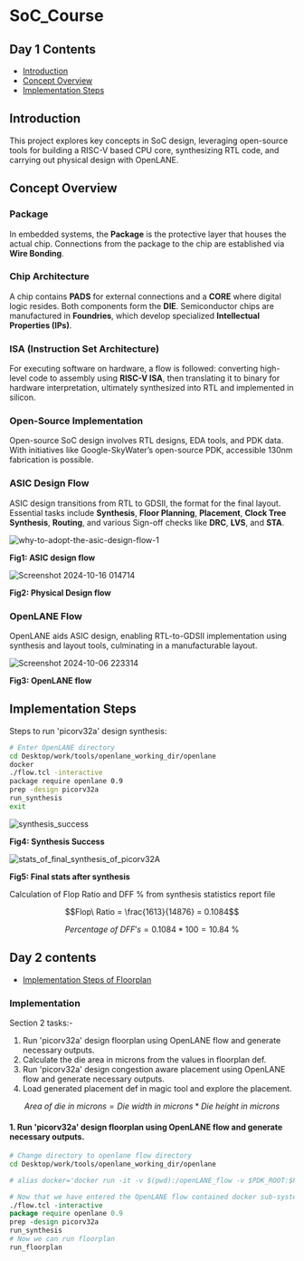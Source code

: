 # SoC_Course

## Day 1 Contents
- [Introduction](#introduction)
- [Concept Overview](#concept-overview)
- [Implementation Steps](#implementation-steps)

## Introduction
This project explores key concepts in SoC design, leveraging open-source tools for building a RISC-V based CPU core, synthesizing RTL code, and carrying out physical design with OpenLANE.

## Concept Overview

### Package
In embedded systems, the **Package** is the protective layer that houses the actual chip. Connections from the package to the chip are established via **Wire Bonding**.

### Chip Architecture
A chip contains **PADS** for external connections and a **CORE** where digital logic resides. Both components form the **DIE**. Semiconductor chips are manufactured in **Foundries**, which develop specialized **Intellectual Properties (IPs)**.

### ISA (Instruction Set Architecture)
For executing software on hardware, a flow is followed: converting high-level code to assembly using **RISC-V ISA**, then translating it to binary for hardware interpretation, ultimately synthesized into RTL and implemented in silicon.

### Open-Source Implementation
Open-source SoC design involves RTL designs, EDA tools, and PDK data. With initiatives like Google-SkyWater’s open-source PDK, accessible 130nm fabrication is possible.

### ASIC Design Flow
ASIC design transitions from RTL to GDSII, the format for the final layout. Essential tasks include **Synthesis**, **Floor Planning**, **Placement**, **Clock Tree Synthesis**, **Routing**, and various Sign-off checks like **DRC**, **LVS**, and **STA**.

![why-to-adopt-the-asic-design-flow-1](https://github.com/user-attachments/assets/f4a02ae5-5f6a-407e-9f19-de32ceb0bb71)

**Fig1: ASIC design flow**

![Screenshot 2024-10-16 014714](https://github.com/user-attachments/assets/da373cb0-0799-4410-a6f1-a87adfedf283)

**Fig2: Physical Design flow**

### OpenLANE Flow
OpenLANE aids ASIC design, enabling RTL-to-GDSII implementation using synthesis and layout tools, culminating in a manufacturable layout.

![Screenshot 2024-10-06 223314](https://github.com/user-attachments/assets/d48e7d4e-35ca-41cd-8fb6-fd791d44816a)

**Fig3: OpenLANE flow**

## Implementation Steps

Steps to run 'picorv32a' design synthesis:
```bash
# Enter OpenLANE directory
cd Desktop/work/tools/openlane_working_dir/openlane
docker
./flow.tcl -interactive
package require openlane 0.9
prep -design picorv32a
run_synthesis
exit

```
![synthesis_success](https://github.com/user-attachments/assets/5c447652-307c-43cc-803b-75682d630527)

**Fig4: Synthesis Success**

![stats_of_final_synthesis_of_picorv32A](https://github.com/user-attachments/assets/3be7140b-e30a-4ff3-8776-e01dc517cead)

**Fig5: Final stats after synthesis**

Calculation of Flop Ratio and DFF % from synthesis statistics report file

```math
Flop\ Ratio = \frac{1613}{14876} = 0.1084
```
```math
Percentage\ of\ DFF's = 0.1084 * 100 = 10.84\ \%
```

## Day 2 contents

- [Implementation Steps of Floorplan](#implementation-steps-of-floorplan)

### Implementation

Section 2 tasks:- 
1. Run 'picorv32a' design floorplan using OpenLANE flow and generate necessary outputs.
2. Calculate the die area in microns from the values in floorplan def.
4. Run 'picorv32a' design congestion aware placement using OpenLANE flow and generate necessary outputs.
5. Load generated placement def in magic tool and explore the placement.

```math
Area\ of\ die\ in\ microns = Die\ width\ in\ microns * Die\ height\ in\ microns
```
#### 1. Run 'picorv32a' design floorplan using OpenLANE flow and generate necessary outputs.

```bash
# Change directory to openlane flow directory
cd Desktop/work/tools/openlane_working_dir/openlane

# alias docker='docker run -it -v $(pwd):/openLANE_flow -v $PDK_ROOT:$PDK_ROOT -e PDK_ROOT=$PDK_ROOT -u $(id -u $USER):$(id -g $USER) efabless/openlane:v0.21'
```
```tcl
# Now that we have entered the OpenLANE flow contained docker sub-system we can invoke the OpenLANE flow in the Interactive mode
./flow.tcl -interactive
package require openlane 0.9
prep -design picorv32a
run_synthesis
# Now we can run floorplan
run_floorplan
```
